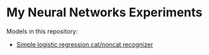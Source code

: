 # My Neural Networks Experiments

Models in this repository:
* [Simple logistic regression cat/noncat recognizer](https://github.com/SigmaOne/neural_networks_experiments/tree/master/models/logistic_regression_cat_noncat_recognizer)
